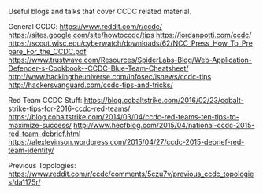 Useful blogs and talks that cover CCDC related material.

General CCDC:
https://www.reddit.com/r/ccdc/
https://sites.google.com/site/howtoccdc/tips
https://jordanpotti.com/ccdc/
https://scout.wisc.edu/cyberwatch/downloads/62/NCC_Press_How_To_Prepare_For_the_CCDC.pdf
https://www.trustwave.com/Resources/SpiderLabs-Blog/Web-Application-Defender-s-Cookbook--CCDC-Blue-Team-Cheatsheet/
http://www.hackingtheuniverse.com/infosec/isnews/ccdc-tips
http://hackersvanguard.com/ccdc-tips-and-tricks/

Red Team CCDC Stuff:
https://blog.cobaltstrike.com/2016/02/23/cobalt-strike-tips-for-2016-ccdc-red-teams/
https://blog.cobaltstrike.com/2014/03/04/ccdc-red-teams-ten-tips-to-maximize-success/
http://www.hecfblog.com/2015/04/national-ccdc-2015-red-team-debrief.html
https://alexlevinson.wordpress.com/2015/04/27/ccdc-2015-debrief-red-team-identity/

Previous Topologies:
https://www.reddit.com/r/ccdc/comments/5czu7v/previous_ccdc_topologies/da1175r/
